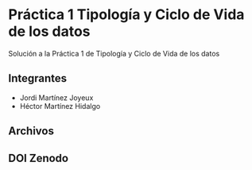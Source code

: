 # Práctica 1 Tipología y Ciclo de Vida de los datos
Solución a la Práctica 1 de Tipología y Ciclo de Vida de los datos

## Integrantes
* Jordi Martínez Joyeux
* Héctor Martínez Hidalgo


## Archivos


## DOI Zenodo
